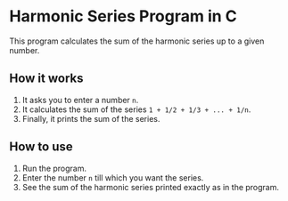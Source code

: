 # Harmonic Series Program in C

This program calculates the sum of the harmonic series up to a given number.

## How it works

1. It asks you to enter a number `n`.  
2. It calculates the sum of the series `1 + 1/2 + 1/3 + ... + 1/n`.  
3. Finally, it prints the sum of the series.

## How to use

1. Run the program.  
2. Enter the number `n` till which you want the series.  
3. See the sum of the harmonic series printed exactly as in the program.